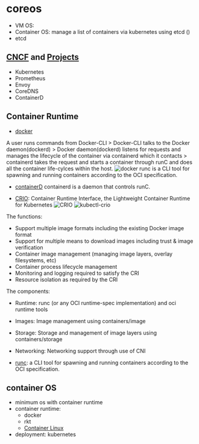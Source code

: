 # coreos
- VM OS:
- Container OS:  manage a list of containers via kubernetes using etcd ()
- etcd

## [CNCF](https://www.cncf.io/) and [Projects](https://www.cncf.io/projects/)
- Kubernetes
- Prometheus
- Envoy
- CoreDNS
- ContainerD

## Container Runtime 
- [docker](https://www.docker.com/)

A user runs commands from Docker-CLI > Docker-CLI talks to the Docker daemon(dockerd) > Docker daemon(dockerd) 
 listens for requests and manages the lifecycle of the container via containerd which it contacts > containerd 
 takes the request and starts a container through runC and does all the container life-cylces within the host.
![docker](https://computingforgeeks.com/wp-content/uploads/2019/12/Docker1.11-1024x590.png)
runc is a CLI tool for spawning and running containers according to the OCI specification.

- [containerD](https://containerd.io/)
containerd is a daemon that controls runC.

- [CRIO](https://cri-o.io/): Container Runtime Interface, the Lightweight Container Runtime for Kubernetes
![CRIO](https://computingforgeeks.com/wp-content/uploads/2019/12/Kubernetes-1024x620.png)
![kubectl-crio](https://vmblog.com/images/kubelet-node.png)

The functions:
- Support multiple image formats including the existing Docker image format
- Support for multiple means to download images including trust & image verification
- Container image management (managing image layers, overlay filesystems, etc)
- Container process lifecycle management
- Monitoring and logging required to satisfy the CRI
- Resource isolation as required by the CRI

The components:
- Runtime: runc (or any OCI runtime-spec implementation) and oci runtime tools
- Images: Image management using containers/image
- Storage: Storage and management of image layers using containers/storage
- Networking: Networking support through use of CNI

- [runc](https://github.com/opencontainers/runc): a CLI tool for spawning and running containers according to the OCI specification.

## container OS
- minimum os with container runtime 
- container runtime: 
    - docker
    - rkt 
    - [Container Linux](https://en.wikipedia.org/wiki/Container_Linux)
- deployment: kubernetes
